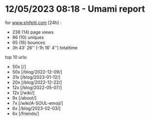 # 12/05/2023 08:18 - Umami report
for www.shifeiti.com [24h] :

 - 238 (14) page views
 - 86 (10) uniques
 - 65 (16) bounces
 - 3h 43' 26'' (-1h 16' 4'') totaltime


top 10 urls:
 - 50x [/]
 - 50x [/blog/2022-12-09/]
 - 31x [/blog/2023-01-12/]
 - 20x [/blog/2022-12-22/]
 - 12x [/blog/2022-05-07/]
 - 12x [/wiki/]
 - 9x [/about/]
 - 7x [/wiki/A-SOUL-emoji/]
 - 6x [/blog/2023-02-03/]
 - 6x [/friends/]


